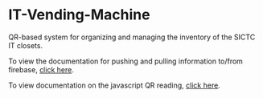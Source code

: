 # IT-Vending-Machine
QR-based system for organizing and managing the inventory of the SICTC IT closets.

To view the documentation for pushing and pulling information to/from firebase, [click here](https://github.com/loganhue52/IT-Vending-Machine/blob/JavaScriptQrCode/README.md).

To view documentation on the javascript QR reading, [click here](https://github.com/KatelynMacDonald/CareerFair/blob/main/README.md).
